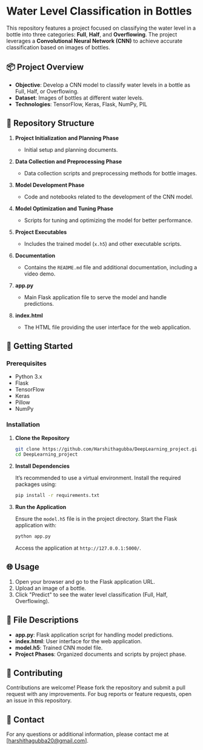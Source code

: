 
# Water Level Classification in Bottles

This repository features a project focused on classifying the water level in a bottle into three categories: **Full**, **Half**, and **Overflowing**. The project leverages a **Convolutional Neural Network (CNN)** to achieve accurate classification based on images of bottles.

## 📦 **Project Overview**

- **Objective**: Develop a CNN model to classify water levels in a bottle as Full, Half, or Overflowing.
- **Dataset**: Images of bottles at different water levels.
- **Technologies**: TensorFlow, Keras, Flask, NumPy, PIL

## 📂 **Repository Structure**

1. **Project Initialization and Planning Phase**
   - Initial setup and planning documents.

2. **Data Collection and Preprocessing Phase**
   - Data collection scripts and preprocessing methods for bottle images.

3. **Model Development Phase**
   - Code and notebooks related to the development of the CNN model.

4. **Model Optimization and Tuning Phase**
   - Scripts for tuning and optimizing the model for better performance.

5. **Project Executables**
   - Includes the trained model (`x.h5`) and other executable scripts.

6. **Documentation**
   - Contains the `README.md` file and additional documentation, including a video demo.

7. **app.py**
   - Main Flask application file to serve the model and handle predictions.

8. **index.html**
   - The HTML file providing the user interface for the web application.

## 🚀 **Getting Started**

### Prerequisites

- Python 3.x
- Flask
- TensorFlow
- Keras
- Pillow
- NumPy

### Installation

1. **Clone the Repository**

    ```bash
    git clone https://github.com/Harshithagubba/DeepLearning_project.git
    cd DeepLearning_project
    ```

2. **Install Dependencies**

    It’s recommended to use a virtual environment. Install the required packages using:

    ```bash
    pip install -r requirements.txt
    ```

3. **Run the Application**

    Ensure the `model.h5` file is in the project directory. Start the Flask application with:

    ```bash
    python app.py
    ```

    Access the application at `http://127.0.0.1:5000/`.

## 🌐 **Usage**

1. Open your browser and go to the Flask application URL.
2. Upload an image of a bottle.
3. Click "Predict" to see the water level classification (Full, Half, Overflowing).

## 📁 **File Descriptions**

- **app.py**: Flask application script for handling model predictions.
- **index.html**: User interface for the web application.
- **model.h5**: Trained CNN model file.
- **Project Phases**: Organized documents and scripts by project phase.

## 🤝 **Contributing**

Contributions are welcome! Please fork the repository and submit a pull request with any improvements. For bug reports or feature requests, open an issue in this repository.


## 📧 **Contact**

For any questions or additional information, please contact me at [harshithagubba20@gmail.com].
